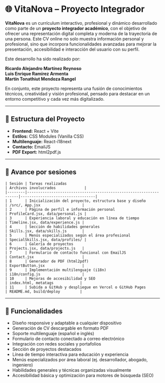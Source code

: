 # 🌐 VitaNova – Proyecto Integrador

**VitaNova** es un currículum interactivo, profesional y dinámico desarrollado como parte de un **proyecto integrador académico**, con el objetivo de ofrecer una representación digital completa y moderna de la trayectoria de una persona. Este CV online no solo muestra información personal y profesional, sino que incorpora funcionalidades avanzadas para mejorar la presentación, accesibilidad e interacción del usuario con su perfil.

Este desarrollo ha sido realizado por:

**Ricardo Alejandro Martínez Reynoso**  
**Luis Enrique Ramírez Armenta**  
**Martín Tonathiut Mendoza Rangel**

En conjunto, este proyecto representa una fusión de conocimientos técnicos, creatividad y visión profesional, pensado para destacar en un entorno competitivo y cada vez más digitalizado.

---

## 🧱 Estructura del Proyecto

- **Frontend:** React + Vite  
- **Estilos:** CSS Modules (Vanilla CSS)  
- **Multilenguaje:** React-i18next  
- **Contacto:** EmailJS  
- **PDF Export:** html2pdf.js

---

## 📅 Avance por sesiones
```
| Sesión | Tareas realizadas                                                | Archivos involucrados             |
|--------|------------------------------------------------------------------|----------------------------------|
| 1      | Inicialización del proyecto, estructura base y diseño            | /src/, App.jsx                   |
| 2      | Página de perfil e información personal                          | ProfileCard.jsx, data/personal.js |
| 3      | Experiencia laboral y educación en línea de tiempo               | Timeline.jsx, data/experience.js |
| 4      | Sección de habilidades generales                                 | Skills.jsx, data/skills.js       |
| 5      | Menús especializados según el área profesional                   | SpecialSkills.jsx, data/profiles/ |
| 6      | Galería de proyectos                                             | Projects.jsx, data/projects.js   |
| 7      | Formulario de contacto funcional con EmailJS                     | Contact.jsx                      |
| 8      | Generador de PDF (html2pdf)                                      | ExportButton.jsx                 |
| 9      | Implementación multilenguaje (i18n)                              | i18n/config.js                   |
| 10     | Mejoras de accesibilidad y SEO                                   | index.html, metatags            |
| 11     | Subida a GitHub y despliegue en Vercel o GitHub Pages            | README.md, build/deploy         |
```
---

## 🔧 Funcionalidades

- Diseño responsive y adaptable a cualquier dispositivo
- Generación de CV descargable en formato PDF
- Soporte multilenguaje (español e inglés)
- Formulario de contacto conectado a correo electrónico
- Integración con redes sociales y portafolios
- Sección de proyectos destacados
- Línea de tiempo interactiva para educación y experiencia
- Menús especializados por área laboral (ej. desarrollador, abogado, ingeniero)
- Habilidades generales y técnicas organizadas visualmente
- Accesibilidad básica y optimización para motores de búsqueda (SEO)
